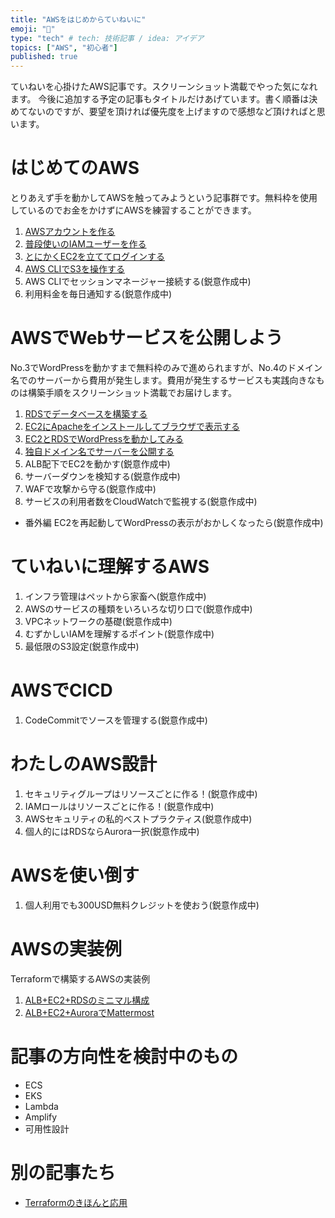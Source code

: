 ```yaml
---
title: "AWSをはじめからていねいに"
emoji: "📑"
type: "tech" # tech: 技術記事 / idea: アイデア
topics: ["AWS", "初心者"]
published: true
---
```

ていねいを心掛けたAWS記事です。スクリーンショット満載でやった気になれます。
今後に追加する予定の記事もタイトルだけあげています。書く順番は決めてないのですが、要望を頂ければ優先度を上げますので感想など頂ければと思います。

# はじめてのAWS
とりあえず手を動かしてAWSを触ってみようという記事群です。無料枠を使用しているのでお金をかけずにAWSを練習することができます。
1. [AWSアカウントを作る](https://zenn.dev/sway/articles/aws_make_account)
1. [普段使いのIAMユーザーを作る](https://zenn.dev/sway/articles/aws_biginner_create_iam_user)
1. [とにかくEC2を立ててログインする](https://zenn.dev/sway/articles/aws_biginner_create_ec2)
1. [AWS CLIでS3を操作する](https://zenn.dev/sway/articles/aws_biginner_use_cli)
1. AWS CLIでセッションマネージャー接続する(鋭意作成中)
1. 利用料金を毎日通知する(鋭意作成中)

# AWSでWebサービスを公開しよう
No.3でWordPressを動かすまで無料枠のみで進められますが、No.4のドメイン名でのサーバーから費用が発生します。費用が発生するサービスも実践向きなものは構築手順をスクリーンショット満載でお届けします。
1. [RDSでデータベースを構築する](https://zenn.dev/sway/articles/aws_publish_create_rds)
1. [EC2にApacheをインストールしてブラウザで表示する](https://zenn.dev/sway/articles/aws_publish_apache)
1. [EC2とRDSでWordPressを動かしてみる](https://zenn.dev/sway/articles/aws_publish_wordpress)
1. [独自ドメイン名でサーバーを公開する](https://zenn.dev/sway/articles/aws_publish_original_domain)
1. ALB配下でEC2を動かす(鋭意作成中)
1. サーバーダウンを検知する(鋭意作成中)
1. WAFで攻撃から守る(鋭意作成中)
1. サービスの利用者数をCloudWatchで監視する(鋭意作成中)
- 番外編 EC2を再起動してWordPressの表示がおかしくなったら(鋭意作成中)

# ていねいに理解するAWS
1. インフラ管理はペットから家畜へ(鋭意作成中)
1. AWSのサービスの種類をいろいろな切り口で(鋭意作成中)
1. VPCネットワークの基礎(鋭意作成中)
1. むずかしいIAMを理解するポイント(鋭意作成中)
1. 最低限のS3設定(鋭意作成中)

# AWSでCICD
1. CodeCommitでソースを管理する(鋭意作成中)

# わたしのAWS設計
1. セキュリティグループはリソースごとに作る！(鋭意作成中)
1. IAMロールはリソースごとに作る！(鋭意作成中)
1. AWSセキュリティの私的ベストプラクティス(鋭意作成中)
1. 個人的にはRDSならAurora一択(鋭意作成中)

# AWSを使い倒す
1. 個人利用でも300USD無料クレジットを使おう(鋭意作成中)

# AWSの実装例
Terraformで構築するAWSの実装例
1. [ALB+EC2+RDSのミニマル構成](https://zenn.dev/sway/articles/terraform_codebase_wordpress_minimal)
1. [ALB+EC2+AuroraでMattermost](https://zenn.dev/sway/articles/terraform_codebase_mattermost)

# 記事の方向性を検討中のもの
- ECS
- EKS
- Lambda
- Amplify
- 可用性設計

# 別の記事たち
- [Terraformのきほんと応用](https://zenn.dev/sway/articles/terraform_index_list)

